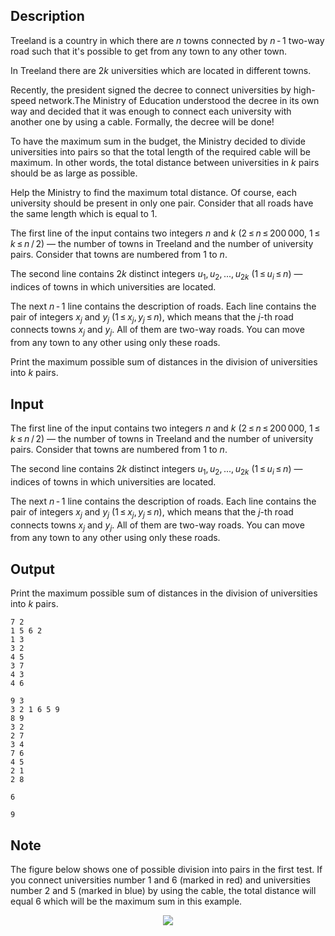 ## Description

<div><p>Treeland is a country in which there are <span class="tex-span"><i>n</i></span> towns connected by <span class="tex-span"><i>n</i> - 1</span> two-way road such that it's possible to get from any town to any other town. </p><p>In Treeland there are <span class="tex-span">2<i>k</i></span> universities which are located in different towns. </p><p>Recently, the president signed the decree to connect universities by high-speed network.The Ministry of Education understood the decree in its own way and decided that it was enough to connect each university with another one by using a cable. Formally, the decree will be done! </p><p>To have the maximum sum in the budget, the Ministry decided to divide universities into pairs so that the total length of the required cable will be maximum. In other words, the total distance between universities in <span class="tex-span"><i>k</i></span> pairs should be as large as possible. </p><p>Help the Ministry to find the maximum total distance. Of course, each university should be present in only one pair. Consider that all roads have the same length which is equal to <span class="tex-span">1</span>. </p></div><div class="input-specification"><p>The first line of the input contains two integers <span class="tex-span"><i>n</i></span> and <span class="tex-span"><i>k</i></span> (<span class="tex-span">2 ≤ <i>n</i> ≤ 200 000</span>, <span class="tex-span">1 ≤ <i>k</i> ≤ <i>n</i> / 2</span>)&nbsp;— the number of towns in Treeland and the number of university pairs. Consider that towns are numbered from <span class="tex-span">1</span> to <span class="tex-span"><i>n</i></span>. </p><p>The second line contains <span class="tex-span">2<i>k</i></span> distinct integers <span class="tex-span"><i>u</i><sub class="lower-index">1</sub>, <i>u</i><sub class="lower-index">2</sub>, ..., <i>u</i><sub class="lower-index">2<i>k</i></sub></span> (<span class="tex-span">1 ≤ <i>u</i><sub class="lower-index"><i>i</i></sub> ≤ <i>n</i></span>)&nbsp;— indices of towns in which universities are located. </p><p>The next <span class="tex-span"><i>n</i> - 1</span> line contains the description of roads. Each line contains the pair of integers <span class="tex-span"><i>x</i><sub class="lower-index"><i>j</i></sub></span> and <span class="tex-span"><i>y</i><sub class="lower-index"><i>j</i></sub></span> (<span class="tex-span">1 ≤ <i>x</i><sub class="lower-index"><i>j</i></sub>, <i>y</i><sub class="lower-index"><i>j</i></sub> ≤ <i>n</i></span>), which means that the <span class="tex-span"><i>j</i></span>-th road connects towns <span class="tex-span"><i>x</i><sub class="lower-index"><i>j</i></sub></span> and <span class="tex-span"><i>y</i><sub class="lower-index"><i>j</i></sub></span>. All of them are two-way roads. You can move from any town to any other using only these roads. </p></div><div class="output-specification"><p>Print the maximum possible sum of distances in the division of universities into <span class="tex-span"><i>k</i></span> pairs.</p></div>

## Input

<p>The first line of the input contains two integers <span class="tex-span"><i>n</i></span> and <span class="tex-span"><i>k</i></span> (<span class="tex-span">2 ≤ <i>n</i> ≤ 200 000</span>, <span class="tex-span">1 ≤ <i>k</i> ≤ <i>n</i> / 2</span>)&nbsp;— the number of towns in Treeland and the number of university pairs. Consider that towns are numbered from <span class="tex-span">1</span> to <span class="tex-span"><i>n</i></span>. </p><p>The second line contains <span class="tex-span">2<i>k</i></span> distinct integers <span class="tex-span"><i>u</i><sub class="lower-index">1</sub>, <i>u</i><sub class="lower-index">2</sub>, ..., <i>u</i><sub class="lower-index">2<i>k</i></sub></span> (<span class="tex-span">1 ≤ <i>u</i><sub class="lower-index"><i>i</i></sub> ≤ <i>n</i></span>)&nbsp;— indices of towns in which universities are located. </p><p>The next <span class="tex-span"><i>n</i> - 1</span> line contains the description of roads. Each line contains the pair of integers <span class="tex-span"><i>x</i><sub class="lower-index"><i>j</i></sub></span> and <span class="tex-span"><i>y</i><sub class="lower-index"><i>j</i></sub></span> (<span class="tex-span">1 ≤ <i>x</i><sub class="lower-index"><i>j</i></sub>, <i>y</i><sub class="lower-index"><i>j</i></sub> ≤ <i>n</i></span>), which means that the <span class="tex-span"><i>j</i></span>-th road connects towns <span class="tex-span"><i>x</i><sub class="lower-index"><i>j</i></sub></span> and <span class="tex-span"><i>y</i><sub class="lower-index"><i>j</i></sub></span>. All of them are two-way roads. You can move from any town to any other using only these roads. </p>

## Output

<p>Print the maximum possible sum of distances in the division of universities into <span class="tex-span"><i>k</i></span> pairs.</p>





```input1
7 2
1 5 6 2
1 3
3 2
4 5
3 7
4 3
4 6

```




```input2
9 3
3 2 1 6 5 9
8 9
3 2
2 7
3 4
7 6
4 5
2 1
2 8

```




```output1
6

```




```output2
9

```



## Note

<p>The figure below shows one of possible division into pairs in the first test. If you connect universities number <span class="tex-span">1</span> and <span class="tex-span">6</span> (marked in red) and universities number <span class="tex-span">2</span> and <span class="tex-span">5</span> (marked in blue) by using the cable, the total distance will equal <span class="tex-span">6</span> which will be the maximum sum in this example. </p><center> <img class="tex-graphics" src="file://HDr8dCP2.png" style="max-width: 100.0%;max-height: 100.0%;"> </center>
